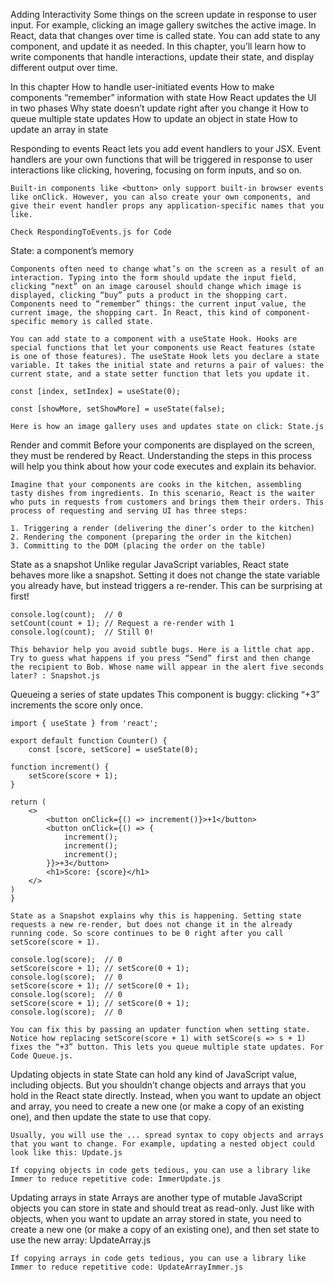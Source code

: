 Adding Interactivity
    Some things on the screen update in response to user input. For example, clicking an image gallery switches the active image. In React, data that changes over time is called state. You can add state to any component, and update it as needed. In this chapter, you’ll learn how to write components that handle interactions, update their state, and display different output over time.

In this chapter
    How to handle user-initiated events
    How to make components “remember” information with state
    How React updates the UI in two phases
    Why state doesn’t update right after you change it
    How to queue multiple state updates
    How to update an object in state
    How to update an array in state 

Responding to events 
    React lets you add event handlers to your JSX. Event handlers are your own functions that will be triggered in response to user interactions like clicking, hovering, focusing on form inputs, and so on.

    Built-in components like <button> only support built-in browser events like onClick. However, you can also create your own components, and give their event handler props any application-specific names that you like.

    Check RespondingToEvents.js for Code

State: a component’s memory 
    
    Components often need to change what’s on the screen as a result of an interaction. Typing into the form should update the input field, clicking “next” on an image carousel should change which image is displayed, clicking “buy” puts a product in the shopping cart. Components need to “remember” things: the current input value, the current image, the shopping cart. In React, this kind of component-specific memory is called state.

    You can add state to a component with a useState Hook. Hooks are special functions that let your components use React features (state is one of those features). The useState Hook lets you declare a state variable. It takes the initial state and returns a pair of values: the current state, and a state setter function that lets you update it.

    const [index, setIndex] = useState(0);
    
    const [showMore, setShowMore] = useState(false);

    Here is how an image gallery uses and updates state on click: State.js

Render and commit 
    Before your components are displayed on the screen, they must be rendered by React. Understanding the steps in this process will help you think about how your code executes and explain its behavior.

    Imagine that your components are cooks in the kitchen, assembling tasty dishes from ingredients. In this scenario, React is the waiter who puts in requests from customers and brings them their orders. This process of requesting and serving UI has three steps:

    1. Triggering a render (delivering the diner’s order to the kitchen)
    2. Rendering the component (preparing the order in the kitchen)
    3. Committing to the DOM (placing the order on the table)

State as a snapshot 
    Unlike regular JavaScript variables, React state behaves more like a snapshot. Setting it does not change the state variable you already have, but instead triggers a re-render. This can be surprising at first!

    console.log(count);  // 0
    setCount(count + 1); // Request a re-render with 1
    console.log(count);  // Still 0!

    This behavior help you avoid subtle bugs. Here is a little chat app. Try to guess what happens if you press “Send” first and then change the recipient to Bob. Whose name will appear in the alert five seconds later? : Snapshot.js

Queueing a series of state updates 
    This component is buggy: clicking “+3” increments the score only once.

    import { useState } from 'react';

    export default function Counter() {
        const [score, setScore] = useState(0);

    function increment() {
        setScore(score + 1);
    }

    return (
        <>
            <button onClick={() => increment()}>+1</button>
            <button onClick={() => {
                increment();
                increment();
                increment();
            }}>+3</button>
            <h1>Score: {score}</h1>
        </>
    )
    }

    State as a Snapshot explains why this is happening. Setting state requests a new re-render, but does not change it in the already running code. So score continues to be 0 right after you call setScore(score + 1).

    console.log(score);  // 0
    setScore(score + 1); // setScore(0 + 1);
    console.log(score);  // 0
    setScore(score + 1); // setScore(0 + 1);
    console.log(score);  // 0
    setScore(score + 1); // setScore(0 + 1);
    console.log(score);  // 0

    You can fix this by passing an updater function when setting state. Notice how replacing setScore(score + 1) with setScore(s => s + 1) fixes the “+3” button. This lets you queue multiple state updates. For Code Queue.js.

Updating objects in state 
    State can hold any kind of JavaScript value, including objects. But you shouldn’t change objects and arrays that you hold in the React state directly. Instead, when you want to update an object and array, you need to create a new one (or make a copy of an existing one), and then update the state to use that copy.

    Usually, you will use the ... spread syntax to copy objects and arrays that you want to change. For example, updating a nested object could look like this: Update.js

    If copying objects in code gets tedious, you can use a library like Immer to reduce repetitive code: ImmerUpdate.js

Updating arrays in state 
    Arrays are another type of mutable JavaScript objects you can store in state and should treat as read-only. Just like with objects, when you want to update an array stored in state, you need to create a new one (or make a copy of an existing one), and then set state to use the new array: UpdateArray.js

    If copying arrays in code gets tedious, you can use a library like Immer to reduce repetitive code: UpdateArrayImmer.js